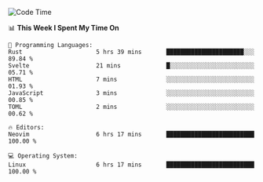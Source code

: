 <!-- [![Top Langs](https://github-readme-stats.vercel.app/api/top-langs/?username=gagahsyuja&theme=dracula&hide_border=true&border_radius=7)](https://github.com/anuraghazra/github-readme-stats) -->

<!--START_SECTION:waka-->
![Code Time](http://img.shields.io/badge/Code%20Time-405%20hrs%206%20mins-blue)

📊 **This Week I Spent My Time On** 

```text
💬 Programming Languages: 
Rust                     5 hrs 39 mins       ██████████████████████░░░   89.84 % 
Svelte                   21 mins             █░░░░░░░░░░░░░░░░░░░░░░░░   05.71 % 
HTML                     7 mins              ░░░░░░░░░░░░░░░░░░░░░░░░░   01.93 % 
JavaScript               3 mins              ░░░░░░░░░░░░░░░░░░░░░░░░░   00.85 % 
TOML                     2 mins              ░░░░░░░░░░░░░░░░░░░░░░░░░   00.62 % 

🔥 Editors: 
Neovim                   6 hrs 17 mins       █████████████████████████   100.00 % 

💻 Operating System: 
Linux                    6 hrs 17 mins       █████████████████████████   100.00 % 
```


<!--END_SECTION:waka-->
